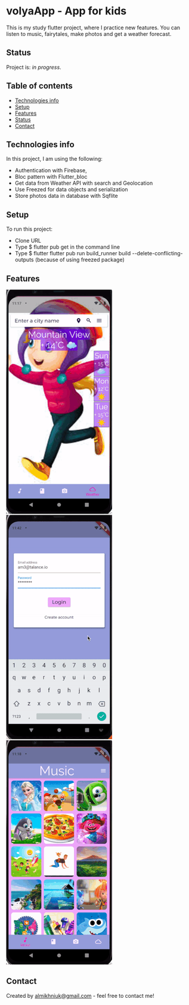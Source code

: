 # volyaApp - App for kids
This is my study flutter project, where I practice new features.
You can listen to music, fairytales, make photos and get a weather forecast.

## Status
Project is: _in progress_. 

## Table of contents
* [Technologies info](#technologies_info)
* [Setup](#setup)
* [Features](#features)
* [Status](#status)
* [Contact](#contact)


## Technologies info
In this project, I am using the following:
* Authentication with Firebase, 
* Bloc pattern with Flutter_bloc
* Get data from Weather API with search and Geolocation
* Use Freezed for data objects and serialization
* Store photos data in database with Sqflite


## Setup
To run this project:
* Clone URL
* Type $ flutter pub get in the command line
* Type $ flutter flutter pub run build_runner build --delete-conflicting-outputs (because  of using freezed package)


## Features
 ![weather-screen-gif](https://github.com/LenaMikhniuk/VolyaApp/blob/master/presentation/ezgif.com-resize.gif)   ![login-screen-gif](https://github.com/LenaMikhniuk/VolyaApp/blob/master/presentation/ezgif.com-gif-maker-3.gif)    ![music-screen-gif](https://github.com/LenaMikhniuk/VolyaApp/blob/master/presentation/ezgif.com-gif-maker-2.gif)


## Contact
Created by almikhniuk@gmail.com - feel free to contact me!
